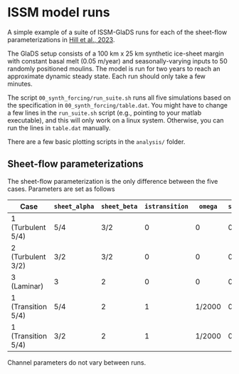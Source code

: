 # ISSM model runs

A simple example of a suite of ISSM-GlaDS runs for each of the sheet-flow parameterizations in [Hill et al., 2023](https://doi.org/10.1017/jog.2023.103).

The GlaDS setup consists of a 100 km x 25 km synthetic ice-sheet margin with constant basal melt (0.05 m/year) and seasonally-varying inputs to 50 randomly positioned moulins. The model is run for two years to reach an approximate dynamic steady state. Each run should only take a few minutes.

The script `00_synth_forcing/run_suite.sh` runs all five simulations based on the specification in `00_synth_forcing/table.dat`. You might have to change a few lines in the `run_suite.sh` script (e.g., pointing to your matlab executable), and this will only work on a linux system. Otherwise, you can run the lines in `table.dat` manually.

There are a few basic plotting scripts in the `analysis/` folder.

## Sheet-flow parameterizations

The sheet-flow parameterization is the only difference between the five cases. Parameters are set as follows

Case                | `sheet_alpha` | `sheet_beta` | `istransition` | `omega` | `sheet_conductivity`
------------------- | --------------| ------------ | -------------- | ------- | ------------------------
1 (Turbulent 5/4)   |  5/4          | 3/2          | 0              | 0       | 0.0071
2 (Turbulent 3/2)   |  3/2          | 3/2          | 0              | 0       | 0.0134
3 (Laminar)         |  3            | 2            | 0              | 0       | 0.05
1 (Transition 5/4)  |  5/4          | 2            | 1              | 1/2000  | 0.05
1 (Transition 5/4)  |  3/2          | 2            | 1              | 1/2000  | 0.05

Channel parameters do not vary between runs.
